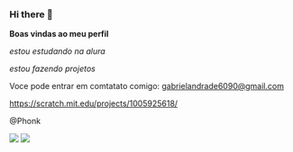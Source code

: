 ### Hi there 👋

**Boas vindas ao meu perfil**

*estou estudando na alura*

*estou fazendo projetos*

 Voce pode entrar em comtatato comigo:
 gabrielandrade6090@gmail.com

https://scratch.mit.edu/projects/1005925618/

@Phonk

![](https://media1.tenor.com/m/8BHp2wp2nA8AAAAC/meliodas.gif)
![](https://media1.tenor.com/m/-60E00n5A9oAAAAC/mati-bodoh.gif)
